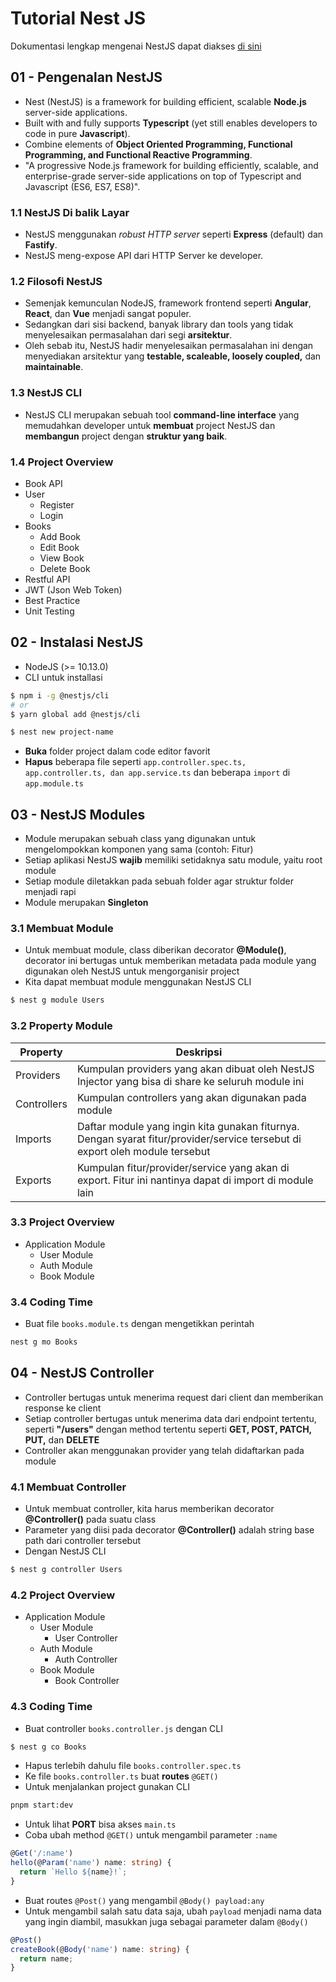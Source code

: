 # Tutorial Nest JS
Dokumentasi lengkap mengenai NestJS dapat diakses [di sini](https://nestjs.com/)  

## 01 - Pengenalan NestJS
- Nest (NestJS) is a framework for building efficient, scalable **Node.js** server-side applications.
- Built with and fully supports **Typescript** (yet still enables developers to code in pure **Javascript**).
- Combine elements of **Object Oriented Programming, Functional Programming, and Functional Reactive Programming**.
- "A progressive Node.js framework for building efficiently, scalable, and enterprise-grade server-side applications on top of Typescript and Javascript (ES6, ES7, ES8)".
### 1.1 NestJS Di balik Layar
- NestJS menggunakan *robust HTTP server* seperti **Express** (default) dan **Fastify**.
- NestJS meng-expose API dari HTTP Server ke developer.
### 1.2 Filosofi NestJS
- Semenjak kemunculan NodeJS, framework frontend seperti **Angular**, **React**, dan **Vue** menjadi sangat populer.
- Sedangkan dari sisi backend, banyak library dan tools yang tidak menyelesaikan permasalahan dari segi **arsitektur**.
- Oleh sebab itu, NestJS hadir menyelesaikan permasalahan ini dengan menyediakan arsitektur yang **testable, scaleable, loosely coupled,** dan **maintainable**.
### 1.3 NestJS CLI
- NestJS CLI merupakan sebuah tool **command-line interface** yang memudahkan developer untuk **membuat** project NestJS dan **membangun** project dengan **struktur yang baik**.
### 1.4 Project Overview
- Book API
- User
  - Register
  - Login
- Books
  - Add Book
  - Edit Book
  - View Book
  - Delete Book
- Restful API
- JWT (Json Web Token)
- Best Practice
- Unit Testing  

## 02 - Instalasi NestJS  
- NodeJS (>= 10.13.0)
- CLI untuk installasi
```bash
$ npm i -g @nestjs/cli
# or
$ yarn global add @nestjs/cli

$ nest new project-name
```
- **Buka** folder project dalam code editor favorit
- **Hapus** beberapa file seperti `app.controller.spec.ts, app.controller.ts, dan app.service.ts` dan beberapa `import` di `app.module.ts`  

## 03 - NestJS Modules  
- Module merupakan sebuah class yang digunakan untuk mengelompokkan komponen yang sama (contoh: Fitur)
- Setiap aplikasi NestJS **wajib** memiliki setidaknya satu module, yaitu root module
- Setiap module diletakkan pada sebuah folder agar struktur folder menjadi rapi
- Module merupakan **Singleton**
### 3.1 Membuat Module
- Untuk membuat module, class diberikan decorator **@Module()**, decorator ini bertugas untuk memberikan metadata pada module yang digunakan oleh NestJS untuk mengorganisir project
- Kita dapat membuat module menggunakan NestJS CLI  
```bash
$ nest g module Users 
```
### 3.2 Property Module  
| Property    | Deskripsi                                                                                                                    |
|-------------|------------------------------------------------------------------------------------------------------------------------------|
| Providers   | Kumpulan providers yang akan dibuat oleh NestJS Injector yang bisa di share ke seluruh module ini                            |
| Controllers | Kumpulan controllers yang akan digunakan pada module                                                                         |
| Imports     | Daftar module yang ingin kita gunakan fiturnya. Dengan syarat fitur/provider/service tersebut di export oleh module tersebut |
| Exports     | Kumpulan fitur/provider/service yang akan di export. Fitur ini nantinya dapat di import di module lain                       |  
### 3.3 Project Overview
- Application Module
  - User Module
  - Auth Module
  - Book Module
### 3.4 Coding Time
- Buat file `books.module.ts` dengan mengetikkan perintah
```bash
nest g mo Books
```  

## 04 - NestJS Controller  
- Controller bertugas untuk menerima request dari client dan memberikan response ke client
- Setiap controller bertugas untuk menerima data dari endpoint tertentu, seperti **"/users"** dengan method tertentu seperti **GET, POST, PATCH, PUT,** dan **DELETE**
- Controller akan menggunakan provider yang telah didaftarkan pada module  
### 4.1 Membuat Controller
- Untuk membuat controller, kita harus memberikan decorator **@Controller()** pada suatu class
- Parameter yang diisi pada decorator **@Controller()** adalah string base path dari controller tersebut
- Dengan NestJS CLI
```bash
$ nest g controller Users
```
### 4.2 Project Overview
- Application Module
  - User Module
    - User Controller
  - Auth Module
    - Auth Controller
  - Book Module
    - Book Controller
### 4.3 Coding Time
- Buat controller `books.controller.js` dengan CLI
```bash
$ nest g co Books
```
- Hapus terlebih dahulu file `books.controller.spec.ts`
- Ke file `books.controller.ts` buat **routes** `@GET()`
- Untuk menjalankan project gunakan CLI
```bash
pnpm start:dev
```
- Untuk lihat **PORT** bisa akses `main.ts`
- Coba ubah method `@GET()` untuk mengambil parameter `:name`
```ts
@Get('/:name')
hello(@Param('name') name: string) {
  return `Hello ${name}!`;
}
```
- Buat routes `@Post()` yang mengambil `@Body() payload:any`
- Untuk mengambil salah satu data saja, ubah `payload` menjadi nama data yang ingin diambil, masukkan juga sebagai parameter dalam `@Body()`
```ts
@Post()
createBook(@Body('name') name: string) {
  return name;
}
```